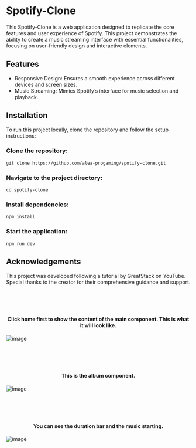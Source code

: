 # Spotify-Clone
This Spotify-Clone is a web application designed to replicate the core features and user experience of Spotify. This project demonstrates the ability to create a music streaming interface with essential functionalities, focusing on user-friendly design and interactive elements.

## Features
- Responsive Design: Ensures a smooth experience across different devices and screen sizes.
- Music Streaming: Mimics Spotify’s interface for music selection and playback.

## Installation
To run this project locally, clone the repository and follow the setup instructions:

### Clone the repository:

    git clone https://github.com/alea-progaming/spotify-clone.git

### Navigate to the project directory: 
    
    cd spotify-clone

### Install dependencies:

    npm install

### Start the application:
    
    npm run dev

## Acknowledgements
This project was developed following a tutorial by GreatStack on YouTube. Special thanks to the creator for their comprehensive guidance and support.

<br>
<br>
<br>

<h4 align='center'>Click home first to show the content of the main component. This is what it will look like.</h4>

![image](https://github.com/user-attachments/assets/1e4687fc-32d2-417c-a041-b28efaceed30)

<br>
<br>
<br>

<h4 align='center'>This is the album component.</h4>
  
![image](https://github.com/user-attachments/assets/73959f0a-0a54-45be-a8e5-80fb8287ecab)


<br>
<br>
<br>

<h4 align='center'>You can see the duration bar and the music starting.</h4>

![image](https://github.com/user-attachments/assets/e2561fcd-d5c4-4aa3-93c5-5bfdd15adfe0)


